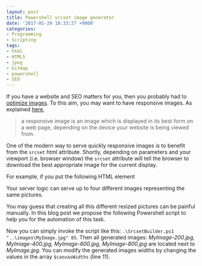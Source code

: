 ```yaml
---
layout: post
title: Powershell srcset image generator
date: '2017-01-29 18:33:27 +0000'
categories:
- Programming
- Scripting
tags:
- html
- HTML5
- jpeg
- bitmap
- powershell
- SEO
---
```

If you have a website and SEO matters for you, then you probably had to <a href="https://developers.google.com/speed/docs/insights/OptimizeImages">optimize images</a>. To this aim, you may want to have responsive images. As explained <a href="https://www.sitepoint.com/how-to-build-responsive-images-with-srcset/">here</a>,

<blockquote>a responsive image is an image which is displayed in its best form on a web page, depending on the device your website is being viewed from.
</blockquote>
One of the modern way to serve quickly responsive images is to benefit from the <code>srcset</code> html attribute. Shortly, depending on parameters and your viewport (i.e. browser window) the <code>srcset</code> attribute will tell the browser to download the best appropriate image for the current display.

For example, if you put the following HTML element

<script src="https://gist.github.com/bpatra/b3a9672acb18009d0b845c5cda8e46b6.js"></script>

Your server logic can serve up to four different images representing the same pictures.

You may guess that creating all this different resized pictures can be painful manually. In this blog post we propose the following Powershell script to help you for the automation of this task.

<script src="https://gist.github.com/bpatra/527c52118ca17114ef1e51e52a93d69a.js"></script>

Now you can simply invoke the script like this: <code>.\SrcsetBuilder.ps1 "..\images\MyImage.jpg" 85</code>. Then all generated images: <em>MyImage-200.jpg, MyImage-400.jpg, MyImage-600.jpg, MyImage-800.jpg</em> are located next to <em>MyImage.jpg</em>.
You can modify the generated images widths by changing the values in the array <code>$canvasWidths</code> (line 11).

